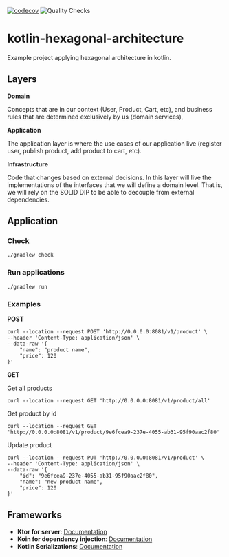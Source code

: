 [![codecov](https://codecov.io/gh/santimattius/kotlin-hexagonal-architecture/branch/master/graph/badge.svg?token=BCIWKUK8RN)](https://codecov.io/gh/santimattius/kotlin-hexagonal-architecture) ![Quality Checks](https://github.com/santimattius/kotlin-hexagonal-architecture/actions/workflows/action.yml/badge.svg)

# kotlin-hexagonal-architecture
Example project applying hexagonal architecture in kotlin.


## Layers

**Domain**

Concepts that are in our context (User, Product, Cart, etc), and business rules that are determined exclusively by us (domain services),

**Application**

The application layer is where the use cases of our application live (register user, publish product, add product to cart, etc).

**Infrastructure**

Code that changes based on external decisions. In this layer will live the implementations of the interfaces that we will define a domain level. That is, we will rely on the SOLID DIP to be able to decouple from external dependencies.


## Application

### Check
```shell
./gradlew check
```

### Run applications
```shell
./gradlew run
```
### Examples
**POST**
```shell
curl --location --request POST 'http://0.0.0.0:8081/v1/product' \
--header 'Content-Type: application/json' \
--data-raw '{
    "name": "product name",
    "price": 120
}'
```

**GET**

Get all products
```shell
curl --location --request GET 'http://0.0.0.0:8081/v1/product/all'
```

Get product by id
```shell
curl --location --request GET 'http://0.0.0.0:8081/v1/product/9e6fcea9-237e-4055-ab31-95f90aac2f80'
```

Update product

```shell
curl --location --request PUT 'http://0.0.0.0:8081/v1/product' \
--header 'Content-Type: application/json' \
--data-raw '{
    "id": "9e6fcea9-237e-4055-ab31-95f90aac2f80",
    "name": "new product name",
    "price": 120
}'
```

## Frameworks

- **Ktor for server**: [Documentation](https://ktor.io/)
- **Koin for dependency injection**: [Documentation](https://insert-koin.io/)
- **Kotlin Serializations**: [Documentation](https://github.com/Kotlin/kotlinx.serialization)
